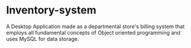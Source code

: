 # Inventory-system
A Desktop Application made as a departmental store's billing system that employs all fundamental concepts of Object oriented programming and uses MySQL for data storage.
